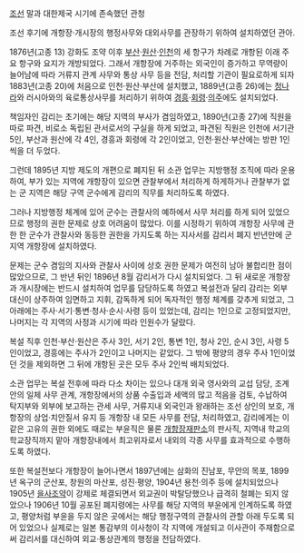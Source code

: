 [조선](%EC%A1%B0%EC%84%A0.md) 말과 대한제국 시기에 존속했던 관청

조선 후기에 개항장·개시장의 행정사무와 대외사무를 관장하기 위하여 설치하였던 관아.  

1876년(고종 13) 강화도 조약 이후 [부산](%EB%B6%80%EC%82%B0.md)·[원산](%EC%9B%90%EC%82%B0.md)·[인천](%EC%9D%B8%EC%B2%9C.md)의 세 항구가 차례로 개항된 이래 주요 항구와 요지가 개방되었다. 그래서
개항장에 거주하는 외국인이 증가하고 무역량이 늘어남에 따라 거류지 관계 사무와 통상 사무 등을 전담, 처리할 기관이 필요로하게 되자
1883년(고종 20)에 처음으로 인천·원산·부산에 설치했고, 1889년(고종 26)에는
[청나라](%EC%B2%AD%EB%82%98%EB%9D%BC.md)와 러시아와의 육로통상사무를 처리하기 위하여 [경흥](%EA%B2%BD%ED%9D%A5.md)·[회령](%ED%9A%8C%EB%A0%B9.md)·[의주](%EC%9D%98%EC%A3%BC.md)에도 설치되었다.

책임자인 감리는 초기에는 해당 지역의 부사가 겸임하였고, 1890년(고종 27)에 직원을 따로 파견, 비로소 독립된 관서로서의 구실을 하게
되었고, 파견된 직원은 인천에 서기관 5인, 부산과 원산에 각 4인, 경흥과 회령에 각 2인이었고, 인천·원산·부산에는 방판 1인씩을 더
두었다.  

그런데 1895년 지방 제도의 개편으로 폐지된 뒤 소관 업무는 지방행정 조직에 따라 운용하여, 부가 있는 지역에 개항장이 있으면 관찰부에서
처리하게 하게하거나 관찰부가 없는 군 지역은 해당 구역 군수에게 감리의 직무를 처리하도록 하였다.  

그러나 지방행정 체계에 있어 군수는 관찰사의 예하에서 사무 처리를 하게 되어 있었으므로 행정의 권한 문제로 상호 어려움이 많았다. 이를
시정하기 위하여 개항장 사무에 관한 한 군수가 관찰사와 동등한 권한을 가지도록 하는 지사서를 감리서 폐지 반년만에 군 지역 개항장에
설치하였다.  

문제는 군수 겸임의 지사와 관찰사 사이에 상호 권한 문제가 여전히 남아 불합리한 점이 많았으므로, 그 반년 뒤인 1896년 8월 감리서가
다시 설치되었다. 그 뒤 새로운 개항장과 개시장에는 반드시 설치하여 업무를 담당하도록 하였고 복설전과 달리 감리는 외부 대신이 상주하여
임면하고 지휘, 감독하게 되어 독자적인 행정 체계를 갖추게 되었고, 그 아래에는 주사·서기·통변·청사·순시·사령 등이 있었는데, 감리는
1인으로 고정되었지만, 나머지는 각 지역의 사정과 시기에 따라 인원수가 달랐다.  

복설 직후 인천·부산·원산은 주사 3인, 서기 2인, 통변 1인, 청사 2인, 순시 3인, 사령 5인이었고, 경흥에는 주사가 2인이고
나머지는 같았다. 그 밖에 평양의 경우 주사 1인이었던 것을 제외하면 그 뒤에 개항된 곳은 모두 주사 2인씩 배치되었다.  

소관 업무는 복설 전후에 따라 다소 차이는 있으나 대개 외국 영사와의 교섭 담당, 조계 안의 일체 사무 관계, 개항장에서의 상품 수출입과
세액의 많고 적음을 검토, 수납하여 탁지부와 외부에 보고하는 관세 사무, 거류지내 외국인과 왕래하는 조선 상인의 보호, 개항장의
상업·치안질서 유지 등 개항장 내 모든 사무를 전담, 처리하였고, 감리에게는 이같은 고유의 권한 외에도 때로는 부윤직은 물론
[개항장재판소](%EA%B0%9C%ED%95%AD%EC%9E%A5%EC%9E%AC%ED%8C%90%EC%86%8C.md)의 판사직,
지역내 학교의 학교장직까지 맡아 개항장내에서 최고위자로서 내외의 각종 사무를 효과적으로 수행하도록 하였다.

또한 복설전보다 개항장이 늘어나면서 1897년에는 삼화의 진남포, 무안의 목포, 1899년 옥구의 군산포, 창원의 마산포, 성진·평양,
1904년 용천·의주 등에 설치되었으나 1905년
[을사조약](%EC%9D%84%EC%82%AC%EC%A1%B0%EC%95%BD.md)이 강제로 체결되면서 외교권이 박탈당했으나 급격히
철폐는 되지 않았으나 1906년 10월 공포된 폐지령에는 사무를 해당 지역의 부윤에게 인계하도록 하였고, 평양처럼 부윤을 두지 않은 곳에서는
해당 행정구역의 관찰사의 관할 아래 두도록 되어 있었으나 실제로는 일본 통감부의 이사청이 각 지역에 개설되고 이사관이 주재함으로써 감리서를
대신하여 외교·통상관계의 행정을 전담하였다.


